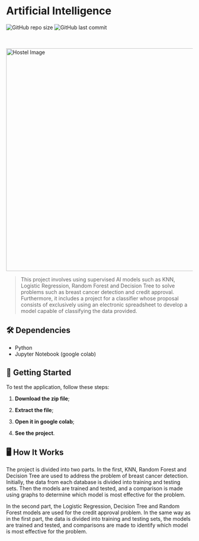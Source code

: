 # Artificial Intelligence

![GitHub repo size](https://img.shields.io/github/repo-size/pedrohalb/artificial-intelligence?style=for-the-badge)
![GitHub last commit](https://img.shields.io/github/last-commit/pedrohalb/artificial-intelligence?style=for-the-badge)

<br><br>
<img src="JavaFX - O.O/hostel.jpg" alt="Hostel Image" width="600">

>This project involves using supervised AI models such as KNN, Logistic Regression, Random Forest and Decision Tree to solve problems such as breast cancer detection and credit
>approval. Furthermore, it includes a project for a classifier whose proposal consists of exclusively using an electronic spreadsheet to develop a model capable of
>classifying the data provided.

## 🛠️ Dependencies

- Python
- Jupyter Notebook (google colab)

## 🚀 Getting Started

To test the application, follow these steps:

1. **Download the zip file**;

2. **Extract the file**;

3. **Open it in google colab**;

4. **See the project**.

## 🖥️ How It Works

The project is divided into two parts. In the first, KNN, Random Forest and Decision Tree are used to address the problem of breast cancer detection. Initially, the data from each database is divided into training and testing sets. Then the models are trained and tested, and a comparison is made using graphs to determine which model is most effective for the problem.

In the second part, the Logistic Regression, Decision Tree and Random Forest models are used for the credit approval problem. In the same way as in the first part, the data is divided into training and testing sets, the models are trained and tested, and comparisons are made to identify which model is most effective for the problem.
